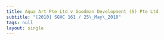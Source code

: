 ```yaml
---
title: Aqua Art Pte Ltd v Goodman Development (S) Pte Ltd
subtitle: "[2010] SGHC 161 / 25\_May\_2010"
tags: null
layout: single
---
```


